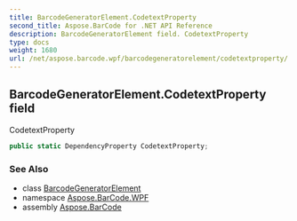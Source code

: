 ```yaml
---
title: BarcodeGeneratorElement.CodetextProperty
second_title: Aspose.BarCode for .NET API Reference
description: BarcodeGeneratorElement field. CodetextProperty
type: docs
weight: 1680
url: /net/aspose.barcode.wpf/barcodegeneratorelement/codetextproperty/
---
```

## BarcodeGeneratorElement.CodetextProperty field

CodetextProperty

```csharp
public static DependencyProperty CodetextProperty;
```

### See Also

* class [BarcodeGeneratorElement](../)
* namespace [Aspose.BarCode.WPF](../../barcodegeneratorelement/)
* assembly [Aspose.BarCode](../../../)


